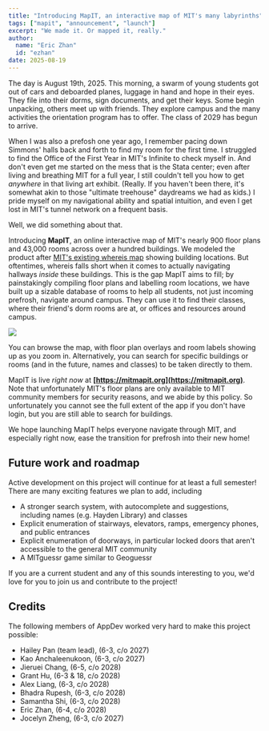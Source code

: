 ```yaml
---
title: "Introducing MapIT, an interactive map of MIT's many labyrinths"
tags: ["mapit", "announcement", "launch"]
excerpt: "We made it. Or mapped it, really."
author:
  name: "Eric Zhan"
  id: "ezhan"
date: 2025-08-19
---
```


The day is August 19th, 2025. This morning, a swarm of young students got out of cars and deboarded planes, luggage in hand and hope in their eyes. 
They file into their dorms, sign documents, and get their keys. Some begin unpacking, others meet up with friends. They explore campus and the
many activities the orientation program has to offer. The class of 2029 has begun to arrive. 

When I was also a prefosh one year ago, I remember pacing down Simmons' halls back and forth to find my room for the first time. I struggled to find the Office of the First Year in MIT's Infinite to check myself in. 
And don't even get me started on the mess that is the Stata center; even after living and breathing MIT for a full year, I still couldn't tell you how to get *anywhere* in that living art exhibit. 
(Really. If you haven't been there, it's somewhat akin to those "ultimate treehouse" daydreams we had as kids.) I pride myself on my navigational ability and spatial intuition,
and even I get lost in MIT's tunnel network on a frequent basis. 

Well, we did something about that.

Introducing **MapIT**, an online interactive map of MIT's nearly 900 floor plans and 43,000 rooms across over a hundred buildings. We modeled the product
after [MIT's existing whereis map](https://whereis.mit.edu) showing building locations. But oftentimes, whereis falls short when it comes to actually
navigating hallways *inside* these buildings. This is the gap MapIT aims to fill; by painstakingly compiling floor plans and labelling room locations,
we have built up a sizable database of rooms to help all students, not just incoming prefrosh, navigate around campus. They can use it to
find their classes, where their friend's dorm rooms are at, or offices and resources around campus. 

![](https://github.com/user-attachments/assets/fb8cbb77-a6b0-4556-8a59-4bd5382dc185)

You can browse the map, with floor plan overlays and room labels showing up as you zoom in. Alternatively,
you can search for specific buildings or rooms (and in the future, names and classes) to be taken directly to them. 

MapIT is live *right now* at **[https://mitmapit.org](https://mitmapit.org)**. Note that unfortunately MIT's floor plans are
only available to MIT community members for security reasons, and we abide by this policy. So unfortunately you cannot see the full extent
of the app if you don't have login, but you are still able to search for buildings.

We hope launching MapIT helps everyone navigate through MIT, and especially right now, ease the transition for prefrosh into their new home! 

## Future work and roadmap

Active development on this project will continue for at least a full semester! There are many exciting features we plan to add, including

- A stronger search system, with autocomplete and suggestions, including names (e.g. Hayden Library) and classes
- Explicit enumeration of stairways, elevators, ramps, emergency phones, and public entrances
- Explicit enumeration of doorways, in particular locked doors that aren't accessible to the general MIT community
- A MITguessr game similar to Geoguessr

If you are a current student and any of this sounds interesting to you, we'd love for you to join us and contribute to the project!

## Credits

The following members of AppDev worked very hard to make this project possible:

- Hailey Pan (team lead), (6-3, c/o 2027)
- Kao Anchaleenukoon, (6-3, c/o 2027)
- Jieruei Chang, (6-5, c/o 2028)
- Grant Hu, (6-3 & 18, c/o 2028)
- Alex Liang, (6-3, c/o 2028)
- Bhadra Rupesh, (6-3, c/o 2028)
- Samantha Shi, (6-3, c/o 2028)
- Eric Zhan, (6-4, c/o 2028)
- Jocelyn Zheng, (6-3, c/o 2027)


